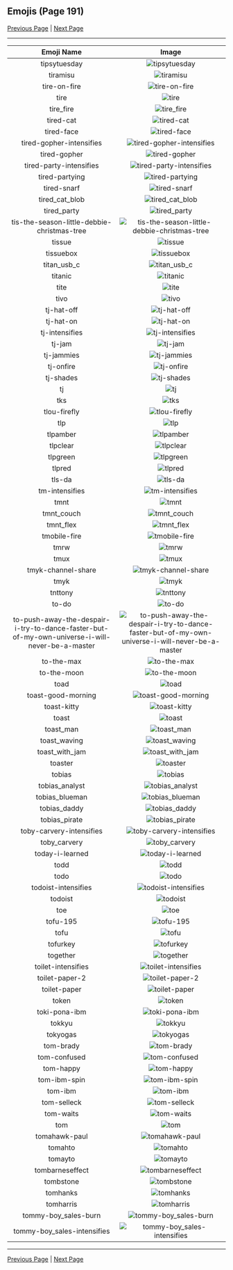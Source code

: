 
## Emojis (Page 191)

[Previous Page](/docs/hc/page-t-0190.md)
  | [Next Page](/docs/hc/page-t-0192.md)

<hr />

|Emoji Name|Image|
| :-: | :-: |
|tipsytuesday| ![tipsytuesday](/emojis/hc/tipsytuesday.png)|
|tiramisu| ![tiramisu](/emojis/hc/tiramisu.gif)|
|tire-on-fire| ![tire-on-fire](/emojis/hc/tire-on-fire.gif)|
|tire| ![tire](/emojis/hc/tire.png)|
|tire_fire| ![tire_fire](/emojis/hc/tire_fire.jpg)|
|tired-cat| ![tired-cat](/emojis/hc/tired-cat.png)|
|tired-face| ![tired-face](/emojis/hc/tired-face.gif)|
|tired-gopher-intensifies| ![tired-gopher-intensifies](/emojis/hc/tired-gopher-intensifies.gif)|
|tired-gopher| ![tired-gopher](/emojis/hc/tired-gopher.png)|
|tired-party-intensifies| ![tired-party-intensifies](/emojis/hc/tired-party-intensifies.gif)|
|tired-partying| ![tired-partying](/emojis/hc/tired-partying.png)|
|tired-snarf| ![tired-snarf](/emojis/hc/tired-snarf.png)|
|tired_cat_blob| ![tired_cat_blob](/emojis/hc/tired_cat_blob.png)|
|tired_party| ![tired_party](/emojis/hc/tired_party.gif)|
|tis-the-season-little-debbie-christmas-tree| ![tis-the-season-little-debbie-christmas-tree](/emojis/hc/tis-the-season-little-debbie-christmas-tree.png)|
|tissue| ![tissue](/emojis/hc/tissue.png)|
|tissuebox| ![tissuebox](/emojis/hc/tissuebox.jpg)|
|titan_usb_c| ![titan_usb_c](/emojis/hc/titan_usb_c.png)|
|titanic| ![titanic](/emojis/hc/titanic.gif)|
|tite| ![tite](/emojis/hc/tite.png)|
|tivo| ![tivo](/emojis/hc/tivo.png)|
|tj-hat-off| ![tj-hat-off](/emojis/hc/tj-hat-off.jpg)|
|tj-hat-on| ![tj-hat-on](/emojis/hc/tj-hat-on.png)|
|tj-intensifies| ![tj-intensifies](/emojis/hc/tj-intensifies.gif)|
|tj-jam| ![tj-jam](/emojis/hc/tj-jam.gif)|
|tj-jammies| ![tj-jammies](/emojis/hc/tj-jammies.gif)|
|tj-onfire| ![tj-onfire](/emojis/hc/tj-onfire.gif)|
|tj-shades| ![tj-shades](/emojis/hc/tj-shades.gif)|
|tj| ![tj](/emojis/hc/tj.png)|
|tks| ![tks](/emojis/hc/tks.gif)|
|tlou-firefly| ![tlou-firefly](/emojis/hc/tlou-firefly.jpg)|
|tlp| ![tlp](/emojis/hc/tlp.png)|
|tlpamber| ![tlpamber](/emojis/hc/tlpamber.gif)|
|tlpclear| ![tlpclear](/emojis/hc/tlpclear.gif)|
|tlpgreen| ![tlpgreen](/emojis/hc/tlpgreen.gif)|
|tlpred| ![tlpred](/emojis/hc/tlpred.gif)|
|tls-da| ![tls-da](/emojis/hc/tls-da.png)|
|tm-intensifies| ![tm-intensifies](/emojis/hc/tm-intensifies.gif)|
|tmnt| ![tmnt](/emojis/hc/tmnt.gif)|
|tmnt_couch| ![tmnt_couch](/emojis/hc/tmnt_couch.gif)|
|tmnt_flex| ![tmnt_flex](/emojis/hc/tmnt_flex.gif)|
|tmobile-fire| ![tmobile-fire](/emojis/hc/tmobile-fire.jpg)|
|tmrw| ![tmrw](/emojis/hc/tmrw.jpg)|
|tmux| ![tmux](/emojis/hc/tmux.png)|
|tmyk-channel-share| ![tmyk-channel-share](/emojis/hc/tmyk-channel-share.gif)|
|tmyk| ![tmyk](/emojis/hc/tmyk.gif)|
|tnttony| ![tnttony](/emojis/hc/tnttony.jpg)|
|to-do| ![to-do](/emojis/hc/to-do.png)|
|to-push-away-the-despair-i-try-to-dance-faster-but-of-my-own-universe-i-will-never-be-a-master| ![to-push-away-the-despair-i-try-to-dance-faster-but-of-my-own-universe-i-will-never-be-a-master](/emojis/hc/to-push-away-the-despair-i-try-to-dance-faster-but-of-my-own-universe-i-will-never-be-a-master.gif)|
|to-the-max| ![to-the-max](/emojis/hc/to-the-max.jpg)|
|to-the-moon| ![to-the-moon](/emojis/hc/to-the-moon.png)|
|toad| ![toad](/emojis/hc/toad.png)|
|toast-good-morning| ![toast-good-morning](/emojis/hc/toast-good-morning.gif)|
|toast-kitty| ![toast-kitty](/emojis/hc/toast-kitty.png)|
|toast| ![toast](/emojis/hc/toast.png)|
|toast_man| ![toast_man](/emojis/hc/toast_man.png)|
|toast_waving| ![toast_waving](/emojis/hc/toast_waving.gif)|
|toast_with_jam| ![toast_with_jam](/emojis/hc/toast_with_jam.png)|
|toaster| ![toaster](/emojis/hc/toaster.png)|
|tobias| ![tobias](/emojis/hc/tobias.png)|
|tobias_analyst| ![tobias_analyst](/emojis/hc/tobias_analyst.png)|
|tobias_blueman| ![tobias_blueman](/emojis/hc/tobias_blueman.png)|
|tobias_daddy| ![tobias_daddy](/emojis/hc/tobias_daddy.png)|
|tobias_pirate| ![tobias_pirate](/emojis/hc/tobias_pirate.png)|
|toby-carvery-intensifies| ![toby-carvery-intensifies](/emojis/hc/toby-carvery-intensifies.gif)|
|toby_carvery| ![toby_carvery](/emojis/hc/toby_carvery.png)|
|today-i-learned| ![today-i-learned](/emojis/hc/today-i-learned.png)|
|todd| ![todd](/emojis/hc/todd.png)|
|todo| ![todo](/emojis/hc/todo.png)|
|todoist-intensifies| ![todoist-intensifies](/emojis/hc/todoist-intensifies.gif)|
|todoist| ![todoist](/emojis/hc/todoist.png)|
|toe| ![toe](/emojis/hc/toe.png)|
|tofu-195| ![tofu-195](/emojis/hc/tofu-195.png)|
|tofu| ![tofu](/emojis/hc/tofu.gif)|
|tofurkey| ![tofurkey](/emojis/hc/tofurkey.png)|
|together| ![together](/emojis/hc/together.png)|
|toilet-intensifies| ![toilet-intensifies](/emojis/hc/toilet-intensifies.gif)|
|toilet-paper-2| ![toilet-paper-2](/emojis/hc/toilet-paper-2.png)|
|toilet-paper| ![toilet-paper](/emojis/hc/toilet-paper.png)|
|token| ![token](/emojis/hc/token.png)|
|toki-pona-ibm| ![toki-pona-ibm](/emojis/hc/toki-pona-ibm.png)|
|tokkyu| ![tokkyu](/emojis/hc/tokkyu.png)|
|tokyogas| ![tokyogas](/emojis/hc/tokyogas.png)|
|tom-brady| ![tom-brady](/emojis/hc/tom-brady.jpg)|
|tom-confused| ![tom-confused](/emojis/hc/tom-confused.png)|
|tom-happy| ![tom-happy](/emojis/hc/tom-happy.png)|
|tom-ibm-spin| ![tom-ibm-spin](/emojis/hc/tom-ibm-spin.gif)|
|tom-ibm| ![tom-ibm](/emojis/hc/tom-ibm.png)|
|tom-selleck| ![tom-selleck](/emojis/hc/tom-selleck.png)|
|tom-waits| ![tom-waits](/emojis/hc/tom-waits.png)|
|tom| ![tom](/emojis/hc/tom.png)|
|tomahawk-paul| ![tomahawk-paul](/emojis/hc/tomahawk-paul.png)|
|tomahto| ![tomahto](/emojis/hc/tomahto.png)|
|tomayto| ![tomayto](/emojis/hc/tomayto.png)|
|tombarneseffect| ![tombarneseffect](/emojis/hc/tombarneseffect.png)|
|tombstone| ![tombstone](/emojis/hc/tombstone.png)|
|tomhanks| ![tomhanks](/emojis/hc/tomhanks.png)|
|tomharris| ![tomharris](/emojis/hc/tomharris.png)|
|tommy-boy_sales-burn| ![tommy-boy_sales-burn](/emojis/hc/tommy-boy_sales-burn.gif)|
|tommy-boy_sales-intensifies| ![tommy-boy_sales-intensifies](/emojis/hc/tommy-boy_sales-intensifies.gif)|

<hr/>

[Previous Page](/docs/hc/page-t-0190.md)
  | [Next Page](/docs/hc/page-t-0192.md)